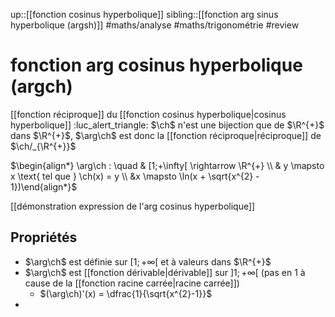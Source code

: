 up::[[fonction cosinus hyperbolique]]
sibling::[[fonction arg sinus hyperbolique (argsh)]]
#maths/analyse #maths/trigonométrie #review 
# fonction arg cosinus hyperbolique (argch)
[[fonction réciproque]] du [[fonction cosinus hyperbolique|cosinus hyperbolique]]
:luc_alert_triangle: $\ch$ n'est une bijection que de $\R^{+}$ dans $\R^{+}$, $\arg\ch$ est donc la [[fonction réciproque|réciproque]] de $\ch/_{\R^{+}}$

$\begin{align*} \arg\ch : \quad & [1;+\infty[ \rightarrow \R^{+} \\ & y \mapsto x \text{ tel que } \ch(x) = y \\ &x \mapsto \ln(x + \sqrt{x^{2} - 1})\end{align*}$

[[démonstration expression de l'arg cosinus hyperbolique]]

## Propriétés

 - $\arg\ch$ est définie sur $[1; +\infty[$ et à valeurs dans $\R^{+}$
 - $\arg\ch$ est [[fonction dérivable|dérivable]] sur $]1;+\infty[$ (pas en 1 à cause de la [[fonction racine carrée|racine carrée]])
     - $(\arg\ch)'(x) = \dfrac{1}{\sqrt{x^{2}-1}}$
 - 
